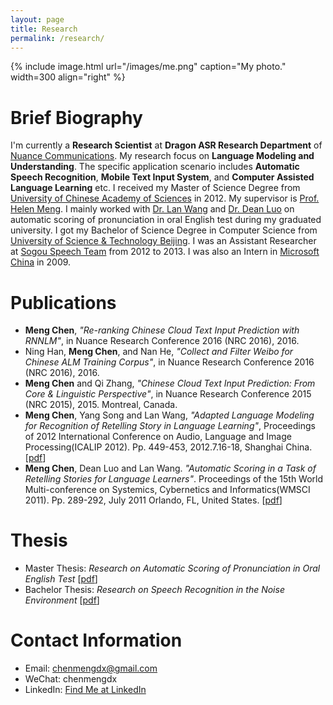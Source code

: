 ```yaml
---
layout: page
title: Research
permalink: /research/
---
```


{% include image.html url="/images/me.png" caption="My photo." width=300 align="right" %}

# Brief Biography

I'm currently a **Research Scientist** at **Dragon ASR Research Department** of [Nuance Communications](http://www.nuance.com/index.htm). My research focus on **Language Modeling and Understanding**. The specific application scenario includes **Automatic Speech Recognition**, **Mobile Text Input System**, and **Computer Assisted Language Learning** etc. I received my Master of Science Degree from [University of Chinese Academy of Sciences](http://www.gucas.ac.cn/) in 2012. My supervisor is [Prof. Helen Meng](http://www.se.cuhk.edu.hk/people/hmmeng.html). I mainly worked with [Dr. Lan Wang](http://sourcedb.cas.cn/sourcedb_siat_cas/yw/zjrc/200907/t20090713_2066858.html) and [Dr. Dean Luo](http://sourcedb.cas.cn/sourcedb_siat_cas/yw/zjrc/201103/t20110317_3087387.html) on automatic scoring of pronunciation in oral English test during my graduated university. I got my Bachelor of Science Degree in Computer Science from [University of Science & Technology Beijing](http://www.ustb.edu.cn/). I was an Assistant Researcher at [Sogou Speech Team](https://www.sogou.com/) from 2012 to 2013. I was also an Intern in [Microsoft China](https://www.microsoft.com/zh-cn) in 2009.



# Publications

* **Meng Chen**, _"Re-ranking Chinese Cloud Text Input Prediction with RNNLM"_, in Nuance Research Conference 2016 (NRC 2016), 2016.
* Ning Han, **Meng Chen**, and Nan He, _"Collect and Filter Weibo for Chinese ALM Training Corpus"_, in Nuance Research Conference 2016 (NRC 2016), 2016.
* **Meng Chen** and Qi Zhang, _"Chinese Cloud Text Input Prediction: From Core & Linguistic Perspective"_, in Nuance Research Conference 2015 (NRC 2015), 2015. Montreal, Canada.
* **Meng Chen**, Yang Song and Lan Wang, _"Adapted Language Modeling for Recognition of Retelling Story in Language Learning"_, Proceedings of 2012 International Conference on Audio, Language and Image Processing(ICALIP 2012). Pp. 449-453, 2012.7.16-18, Shanghai China. [[pdf](chenmengdx.github.io/papers/ICALIP2012.pdf)]
* **Meng Chen**, Dean Luo and Lan Wang. _"Automatic Scoring in a Task of Retelling Stories for Language Learners"_. Proceedings of the 15th World Multi-conference on Systemics, Cybernetics and Informatics(WMSCI 2011). Pp. 289-292, July 2011 Orlando, FL, United States. [[pdf](chenmengdx.github.io/papers/WMSCI2011.pdf)]



# Thesis

* Master Thesis: _Research on Automatic Scoring of Pronunciation in Oral English Test_ [[pdf](chenmengdx.github.io/papers/Master_thesis.pdf)]
* Bachelor Thesis: _Research on Speech Recognition in the Noise Environment_ [[pdf](chenmengdx.github.io/papers/Bachelor_thesis.pdf)]



# Contact Information

* Email: chenmengdx@gmail.com
* WeChat: chenmengdx
* LinkedIn: [Find Me at LinkedIn](https://cn.linkedin.com/in/meng-chen-50547a3a)

